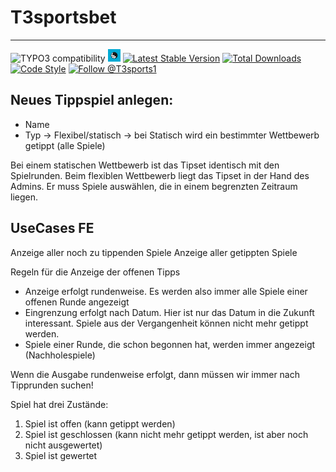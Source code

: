 
# T3sportsbet

----

![TYPO3 compatibility](https://img.shields.io/badge/TYPO3-8.7%20%7C%209.5%20%7C%2010.4%20%7C%2011.5%20%7C%2012.4-orange?maxAge=3600&style=flat-square&logo=typo3)
<a href="https://github.com/digedag/t3sportsbet"><img src="ext_icon.svg" width="20"></a>
[![Latest Stable Version](https://img.shields.io/packagist/v/digedag/t3sportsbet.svg?maxAge=3600)](https://packagist.org/packages/digedag/t3sportsbet)
[![Total Downloads](https://img.shields.io/packagist/dt/digedag/t3sportsbet.svg?maxAge=3600)](https://packagist.org/packages/digedag/t3sportsbet)
[![Code Style](https://github.com/digedag/t3sportsbet/actions/workflows/php.yaml/badge.svg)](https://github.com/digedag/t3sportsbet/actions/workflows/php.yaml)
<a href="https://twitter.com/intent/follow?screen_name=T3sports1">
  <img src="https://img.shields.io/twitter/follow/T3sports1.svg?label=Follow%20@T3sports1" alt="Follow @T3sports1" />
</a>

## Neues Tippspiel anlegen:

- Name
- Typ -> Flexibel/statisch -> bei Statisch wird ein bestimmter Wettbewerb getippt (alle Spiele)

Bei einem statischen Wettbewerb ist das Tipset identisch mit den Spielrunden. Beim flexiblen Wettbewerb
liegt das Tipset in der Hand des Admins. Er muss Spiele auswählen, die in einem begrenzten Zeitraum liegen.


## UseCases FE

Anzeige aller noch zu tippenden Spiele
Anzeige aller getippten Spiele

Regeln für die Anzeige der offenen Tipps
- Anzeige erfolgt rundenweise. Es werden also immer alle Spiele einer offenen Runde angezeigt
- Eingrenzung erfolgt nach Datum. Hier ist nur das Datum in die Zukunft interessant. Spiele aus der 
  Vergangenheit können nicht mehr getippt werden.
- Spiele einer Runde, die schon begonnen hat, werden immer angezeigt (Nachholespiele)

Wenn die Ausgabe rundenweise erfolgt, dann müssen wir immer nach Tipprunden suchen!


Spiel hat drei Zustände:

1. Spiel ist offen (kann getippt werden)
1. Spiel ist geschlossen (kann nicht mehr getippt werden, ist aber noch nicht ausgewertet)
1. Spiel ist gewertet
